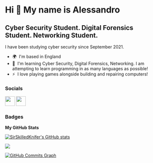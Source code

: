 Hi 👋 My name is Alessandro
=================================

Cyber Security Student. Digital Forensics Student. Networking Student.
----------------------------------------------------------------------

I have been studying cyber security since September 2021.

* 🌍  I'm based in England
* 🧠  I'm learning Cyber Security, Digital Forensics, Networking. I am attempting to learn programming in as many languages as possible!
* ⚡  I love playing games alongside building and repairing computers!


### Socials

<p align="left"> <a href="https://discord.com/users/SirSkilledKnifer" target="_blank" rel="noreferrer"><img src="https://raw.githubusercontent.com/danielcranney/readme-generator/main/public/icons/socials/discord.svg" width="32" height="32" /></a> <a href="https://www.github.com/SirSkilledKnifer" target="_blank" rel="noreferrer"><img src="https://raw.githubusercontent.com/danielcranney/readme-generator/main/public/icons/socials/github.svg" width="32" height="32" /></a></p>

### Badges

<b>My GitHub Stats</b>

<a href="http://www.github.com/SirSkilledKnifer"><img src="https://github-readme-stats.vercel.app/api?username=SirSkilledKnifer&show_icons=true&hide=&count_private=true&title_color=0891b2&text_color=ffffff&icon_color=0891b2&bg_color=1c1917&hide_border=true&show_icons=true" alt="SirSkilledKnifer's GitHub stats" /></a>

<a href="http://www.github.com/SirSkilledKnifer"><img src="https://github-readme-streak-stats.herokuapp.com/?user=SirSkilledKnifer&stroke=ffffff&background=1c1917&ring=0891b2&fire=0891b2&currStreakNum=ffffff&currStreakLabel=0891b2&sideNums=ffffff&sideLabels=ffffff&dates=ffffff&hide_border=true" /></a>

<a href="http://www.github.com/SirSkilledKnifer"><img src="https://github-readme-activity-graph.cyclic.app/graph?username=SirSkilledKnifer&bg_color=1c1917&color=ffffff&line=0891b2&point=ffffff&area_color=1c1917&area=true&hide_border=true&custom_title=GitHub%20Commits%20Graph" alt="GitHub Commits Graph" /></a>
